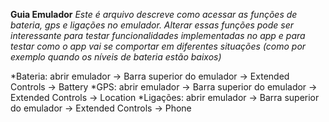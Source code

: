 
**Guia Emulador**
*Este é arquivo descreve como acessar as funções de bateria, gps e ligações no emulador.
Alterar essas funções pode ser interessante para testar funcionalidades implementadas no app
e para testar como o app vai se comportar em diferentes situações (como por exemplo quando
os níveis de bateria estão baixos)*

*Bateria: abrir emulador -> Barra superior do emulador -> Extended Controls -> Battery
*GPS: abrir emulador -> Barra superior do emulador -> Extended Controls -> Location
*Ligações: abrir emulador -> Barra superior do emulador -> Extended Controls -> Phone


